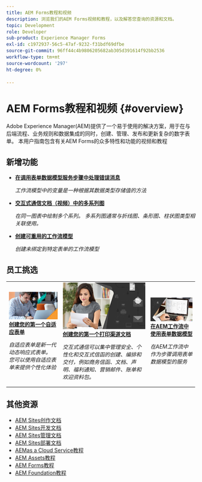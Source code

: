 ```yaml
---
title: AEM Forms教程和视频
description: 浏览我们的AEM Forms视频和教程，以及解答您查询的资源和文档。
topic: Development
role: Developer
sub-product: Experience Manager Forms
exl-id: c1972937-56c5-47af-9232-f31bdf69dfbe
source-git-commit: 96ff44c4b9806205682ab305d391614f92bb2536
workflow-type: tm+mt
source-wordcount: '297'
ht-degree: 0%

---
```


# AEM Forms教程和视频 {#overview}

Adobe Experience Manager(AEM)提供了一个易于使用的解决方案，用于在与后端流程、业务规则和数据集成的同时，创建、管理、发布和更新复杂的数字表单。 本用户指南包含有关AEM Forms的众多特性和功能的视频和教程

<div id="whats-new-section">

## 新增功能

* **[在调用表单数据模型服务步骤中处理错误消息](./adaptive-forms/handling-error-messages-in-invoke-fdm-step.md)**

   *工作流模型中的变量是一种根据其数据类型存储值的方法*

* **[交互式通信文档（视频）中的多系列图](./interactive-communications/multiseriescharts.md)**

   *在同一图表中绘制多个系列。 多系列图通常与折线图、条形图、柱状图类型相关联使用。*

* **[创建可重用的工作流模型](./adaptive-forms/re-usable-aem-forms-workflow-models-article.md)**

   *创建未绑定到特定表单的工作流模型*

</div>

<div id="recs-overview-body-1"></div>
<div id="recs-overview-body-2"></div>
<div id="recs-overview-body-3"></div>
<div id="recs-overview-body-4"></div>
<div id="recs-overview-body-5"></div>
<div id="recs-overview-body-6"></div>

<div id="staff-picks-section">

## 员工挑选

<table>
<tr>
  <td>
    <a href="./creating-your-first-adaptive-form/introduction-and-setup.md">
      <img alt="创建您的第一个自适应表单" src="./assets/afhero.png" />
    </a>
    <div>
      <a href="./creating-your-first-adaptive-form/introduction-and-setup.md">
    <strong>创建您的第一个自适应表单</strong>
    </a>
    </div>
    <p>
    <em>自适应表单是新一代动态响应式表单。 您可以使用自适应表单来提供个性化体验</em>
    <p>
  </td>
   <td>
    <a href="./ic-print-channel-tutorial/introduction.md">
      <img alt="创建您的第一个打印渠道文档" src="./assets/correspondence-management1.png" />
    </a>
    <div>
      <a href="./ic-print-channel-tutorial/introduction.md">
    <strong>创建您的第一个打印渠道文档</strong>
    </a>
    </div>
    <p>
    <em>交互式通信可以集中管理安全、个性化和交互式信函的创建、编排和交付，例如商务信函、文档、声明、福利通知、营销邮件、账单和欢迎资料包。 </em>
    <p>
  </td>
  <td>
    <a href="./adaptive-forms/form-data-model-service-as-step-in-workflow-video-use.md">
      <img alt="在AEM工作流中使用表单数据模型" src="./assets/fdmlogo.png" />
    </a>
    <div>
      <a href="./adaptive-forms/form-data-model-service-as-step-in-workflow-video-use.md">
    <strong>在AEM工作流中使用表单数据模型</strong>
    </a>
    </div>
    <p>
    <em>在AEM工作流中作为步骤调用表单数据模型的服务</em>
    <p>
  </td>
</tr>
</table>

</div>




## 其他资源

* [AEM Sites创作文档](https://experienceleague.adobe.com/docs/experience-manager-65/authoring/home.html)
* [AEM Sites开发文档](https://experienceleague.adobe.com/docs/experience-manager-65/developing/home.html)
* [AEM Sites管理文档](https://experienceleague.adobe.com/docs/experience-manager-65/administering/home.html)
* [AEM Sites部署文档](https://experienceleague.adobe.com/docs/experience-manager-65/deploying/home.html)
* [AEMas a Cloud Service教程](/help/cloud-service/overview.md)
* [AEM Assets教程](/help/assets/overview.md)
* [AEM Forms教程](/help/forms/overview.md)
* [AEM Foundation教程](/help/foundation/overview.md)
